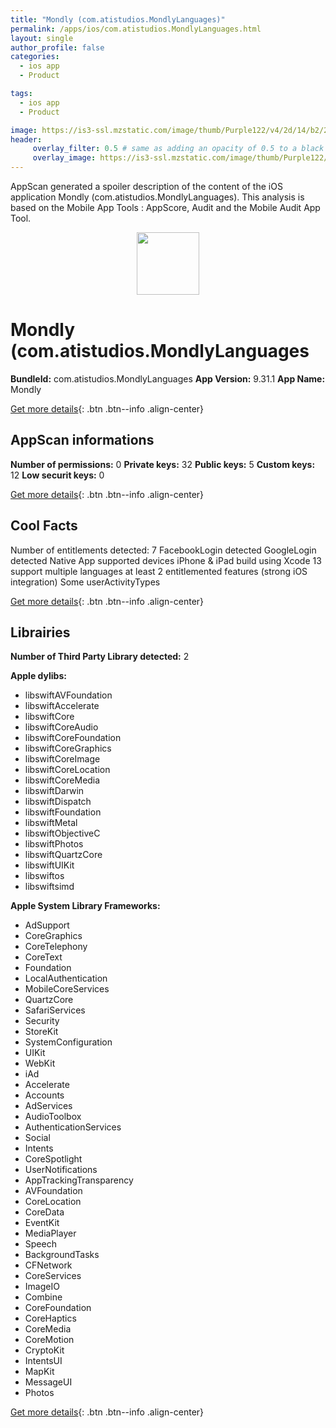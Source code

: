 ```yaml
---
title: "Mondly (com.atistudios.MondlyLanguages)"
permalink: /apps/ios/com.atistudios.MondlyLanguages.html
layout: single
author_profile: false
categories: 
  - ios app 
  - Product 

tags: 
  - ios app 
  - Product 

image: https://is3-ssl.mzstatic.com/image/thumb/Purple122/v4/2d/14/b2/2d14b2ec-9d4b-7d64-df80-0f4e3d7b2d23/AppIcon-0-0-1x_U007emarketing-0-0-0-7-0-0-sRGB-0-0-0-GLES2_U002c0-512MB-85-220-0-0.png/512x512bb.jpg
header: 
     overlay_filter: 0.5 # same as adding an opacity of 0.5 to a black background
     overlay_image: https://is3-ssl.mzstatic.com/image/thumb/Purple122/v4/2d/14/b2/2d14b2ec-9d4b-7d64-df80-0f4e3d7b2d23/AppIcon-0-0-1x_U007emarketing-0-0-0-7-0-0-sRGB-0-0-0-GLES2_U002c0-512MB-85-220-0-0.png/512x512bb.jpg
---
```

AppScan generated a spoiler description of the content of the iOS application Mondly (com.atistudios.MondlyLanguages). This analysis is based on the Mobile App Tools : AppScore, Audit and the Mobile Audit App Tool.

  
  
<div style="text-align: center;"><img src="https://is3-ssl.mzstatic.com/image/thumb/Purple122/v4/2d/14/b2/2d14b2ec-9d4b-7d64-df80-0f4e3d7b2d23/AppIcon-0-0-1x_U007emarketing-0-0-0-7-0-0-sRGB-0-0-0-GLES2_U002c0-512MB-85-220-0-0.png/512x512bb.jpg" width="100" height="100"></div>  
  
# Mondly (com.atistudios.MondlyLanguages

**BundleId:** com.atistudios.MondlyLanguages
**App Version:** 9.31.1
**App Name:** Mondly


[Get more details](/pricing.html){: .btn .btn--info .align-center}  
  
## AppScan informations 

**Number of permissions:** 0
**Private keys:** 32
**Public keys:** 5
**Custom keys:** 12
**Low securit keys:** 0
  
[Get more details](/pricing.html){: .btn .btn--info .align-center}

## Cool Facts

Number of entitlements detected: 7
FacebookLogin detected
GoogleLogin detected
Native App
supported devices iPhone & iPad
build using Xcode 13
support multiple languages
at least 2 entitlemented features (strong iOS integration)
Some userActivityTypes
  
[Get more details](/pricing.html){: .btn .btn--info .align-center}

## Librairies 
**Number of Third Party Library detected:** 2

**Apple dylibs:**
- libswiftAVFoundation
- libswiftAccelerate
- libswiftCore
- libswiftCoreAudio
- libswiftCoreFoundation
- libswiftCoreGraphics
- libswiftCoreImage
- libswiftCoreLocation
- libswiftCoreMedia
- libswiftDarwin
- libswiftDispatch
- libswiftFoundation
- libswiftMetal
- libswiftObjectiveC
- libswiftPhotos
- libswiftQuartzCore
- libswiftUIKit
- libswiftos
- libswiftsimd


**Apple System Library Frameworks:**
- AdSupport
- CoreGraphics
- CoreTelephony
- CoreText
- Foundation
- LocalAuthentication
- MobileCoreServices
- QuartzCore
- SafariServices
- Security
- StoreKit
- SystemConfiguration
- UIKit
- WebKit
- iAd
- Accelerate
- Accounts
- AdServices
- AudioToolbox
- AuthenticationServices
- Social
- Intents
- CoreSpotlight
- UserNotifications
- AppTrackingTransparency
- AVFoundation
- CoreLocation
- CoreData
- EventKit
- MediaPlayer
- Speech
- BackgroundTasks
- CFNetwork
- CoreServices
- ImageIO
- Combine
- CoreFoundation
- CoreHaptics
- CoreMedia
- CoreMotion
- CryptoKit
- IntentsUI
- MapKit
- MessageUI
- Photos


  
[Get more details](/pricing.html){: .btn .btn--info .align-center}

